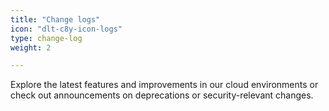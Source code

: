 ```yaml
---
title: "Change logs"
icon: "dlt-c8y-icon-logs"
type: change-log
weight: 2

---
```


Explore the latest features and improvements in our cloud environments or check out announcements on deprecations or security-relevant changes.
